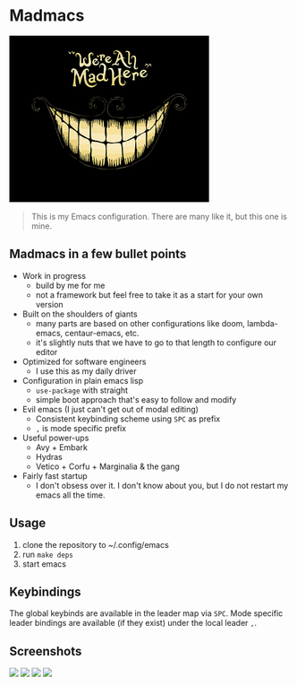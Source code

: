 # Madmacs

![img](assets/logo.png)

> This is my Emacs configuration. There are many like it, but this one is mine.

## Madmacs in a few bullet points 
* Work in progress
  * build by me for me
  * not a framework but feel free to take it as a start for your own version
* Built on the shoulders of giants
  * many parts are based on other configurations like doom, lambda-emacs, centaur-emacs, etc.
  * it's slightly nuts that we have to go to that length to configure our editor 
* Optimized for software engineers
  * I use this as my daily driver 
* Configuration in plain emacs lisp
  * `use-package` with straight
  * simple boot approach that's easy to follow and modify
* Evil emacs (I just can't get out of modal editing) 
  * Consistent keybinding scheme using `SPC` as prefix
  * `,` is mode specific prefix
* Useful power-ups
  * Avy + Embark
  * Hydras
  * Vetico + Corfu + Marginalia & the gang 
* Fairly fast startup
  * I don't obsess over it. I don't know about you, but I do not restart my emacs all the time.
  

## Usage 

1. clone the repository to ~/.config/emacs
2. run `make deps`
3. start emacs 

## Keybindings

The global keybinds are available in the leader map via `SPC`.
Mode specific leader bindings are available (if they exist) under the local leader `,`.

## Screenshots
<img src="https://github.com/certainty/madmacs/assets/338957/d74304b2-3a2f-4f71-949e-a23bff07e17a" width=400px>


<img src="https://github.com/certainty/madmacs/assets/338957/c39f4c50-7cc7-4948-9066-615413ec2f4c" width=400px>

<img src="https://github.com/certainty/madmacs/assets/338957/93123f71-eb3a-4bc5-9d76-ffa450040858" width=400px>

<img src="https://github.com/certainty/madmacs/assets/338957/478b536b-28c6-4572-a203-5aa9f7bf030b" width=400px>



